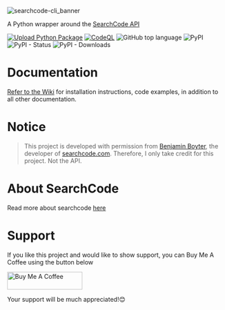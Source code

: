 ![searchcode-cli_banner](https://user-images.githubusercontent.com/74001397/203441377-ad53a2ab-16d6-42b3-bbec-542c9ed43534.png)


A Python wrapper around the [SearchCode API](https://searchcode.com/api/)

[![Upload Python Package](https://github.com/rly0nheart/searchcode-cli/actions/workflows/python-publish.yml/badge.svg)](https://github.com/rly0nheart/searchcode-cli/actions/workflows/python-publish.yml) [![CodeQL](https://github.com/rly0nheart/searchcode-cli/actions/workflows/codeql.yml/badge.svg)](https://github.com/rly0nheart/searchcode-cli/actions/workflows/codeql.yml)
![GitHub top language](https://img.shields.io/github/languages/top/rly0nheart/searchcode-cli?logo=github)
![PyPI](https://img.shields.io/pypi/v/searchcode-cli?label=Latest%20Release&logo=pypi)
![PyPI - Status](https://img.shields.io/pypi/status/searchcode-cli?label=Status&logo=pypi)
![PyPI - Downloads](https://img.shields.io/pypi/dm/searchcode?label=Downloads&logo=pypi)

# Documentation
[Refer to the Wiki](https://github.com/rly0nheart/searchcode-cli/wiki) for installation instructions, code examples, in addition to all other documentation.

# Notice
> This project is developed with permission from [Benjamin Boyter](https://boyter.org/about/), the developer of [searchcode.com](https://searchcode.com).
Therefore, I only take credit for this project. Not the API.

# About SearchCode
Read more about searchcode [here](https://searchcode.com/about/)

# Support
If you like this project and would like to show support, you can Buy Me A Coffee using the button below

<a href="https://www.buymeacoffee.com/_rly0nheart" target="_blank"><img src="https://cdn.buymeacoffee.com/buttons/default-orange.png" alt="Buy Me A Coffee" height="41" width="174"></a>

Your support will be much appreciated!😊
